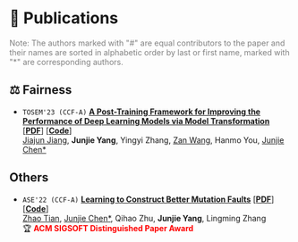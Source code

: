 # 📑 Publications

<span style="color: gray">Note: The authors marked with "#" are equal contributors to the paper and their names are sorted in alphabetic order by last or first name, marked with "*" are corresponding authors.</span>

## ⚖️ Fairness

- ``TOSEM'23 (CCF-A)`` [**A Post-Training Framework for Improving the Performance of Deep Learning Models via Model Transformation**](https://dl.acm.org/doi/10.1145/3630011) \[[**PDF**](../../publications/tosem23-fairness.pdf)\] \[[**Code**](https://github.com/junjie1003/FMT)\]  
[Jiajun Jiang](https://xgdsmileboy.github.io/), **Junjie Yang**,  Yingyi Zhang, [Zan Wang](https://tjusail.github.io/people/wangzan.html), Hanmo You, [Junjie Chen\*](https://sites.google.com/site/junjiechen08/)

## Others

- ``ASE'22 (CCF-A)`` [**Learning to Construct Better Mutation Faults**](https://dl.acm.org/doi/abs/10.1145/3551349.3556949) \[[**PDF**](../../publications/ase22-leam.pdf)\] \[[**Code**](https://github.com/tianzhaotju/LEAM)\]  
[Zhao Tian](https://tianzhaotju.github.io/), [Junjie Chen\*](https://sites.google.com/site/junjiechen08/), Qihao Zhu, **Junjie Yang**,  Lingming Zhang  
🏆 <span style="color:red"><strong> ACM SIGSOFT Distinguished Paper Award </strong></span>
